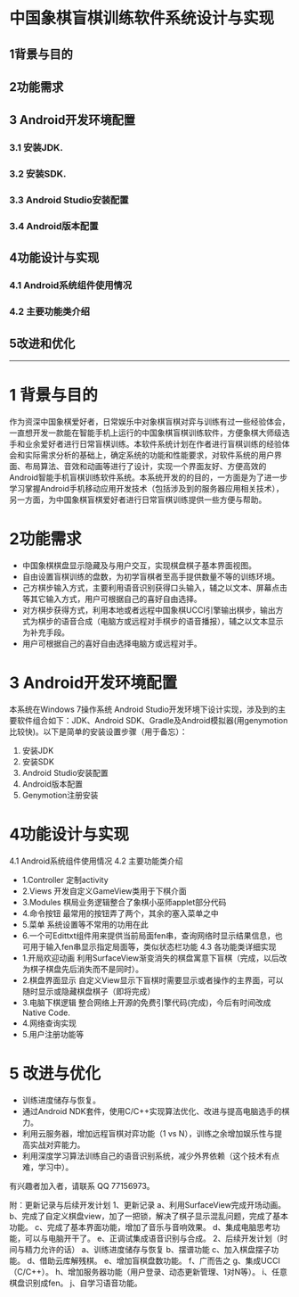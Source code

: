 # 中国象棋盲棋训练软件系统设计与实现
## 1背景与目的
## 2功能需求
## 3 Android开发环境配置
### 3.1 安装JDK.
### 3.2 安装SDK.
### 3.3 Android Studio安装配置
### 3.4 Android版本配置
## 4功能设计与实现
### 4.1 Android系统组件使用情况
### 4.2 主要功能类介绍
## 5改进和优化
---
# 1 背景与目的
作为资深中国象棋爱好者，日常娱乐中对象棋盲棋对弈与训练有过一些经验体会，一直想开发一款能在智能手机上运行的中国象棋盲棋训练软件，方便象棋大师级选手和业余爱好者进行日常盲棋训练。本软件系统计划在作者进行盲棋训练的经验体会和实际需求分析的基础上，确定系统的功能和性能要求，对软件系统的用户界面、布局算法、音效和动画等进行了设计，实现一个界面友好、方便高效的Android智能手机盲棋训练软件系统。本系统开发的的目的，一方面是为了进一步学习掌握Android手机移动应用开发技术（包括涉及到的服务器应用相关技术），另一方面，为中国象棋盲棋爱好者进行日常盲棋训练提供一些方便与帮助。

# 2功能需求
* 中国象棋棋盘显示隐藏及与用户交互，实现棋盘棋子基本界面视图。
* 自由设置盲棋训练的盘数，为初学盲棋者至高手提供数量不等的训练环境。
* 己方棋步输入方式，主要利用语音识别获得口头输入，辅之以文本、屏幕点击等其它输入方式，用户可根据自己的喜好自由选择。
* 对方棋步获得方式，利用本地或者远程中国象棋UCCI引擎输出棋步，输出方式为棋步的语音合成（电脑方或远程对手棋步的语音播报），辅之以文本显示为补充手段。
* 用户可根据自己的喜好自由选择电脑方或远程对手。

# 3 Android开发环境配置
本系统在Windows 7操作系统 Android Studio开发环境下设计实现，涉及到的主要软件组合如下：JDK、Android SDK、Gradle及Android模拟器(用genymotion比较快)。以下是简单的安装设置步骤（用于备忘）：
1. 安装JDK
2. 安装SDK
3. Android Studio安装配置
4. Android版本配置
5. Genymotion注册安装

# 4功能设计与实现
4.1 Android系统组件使用情况
4.2 主要功能类介绍
* 1.Controller 定制activity
* 2.Views   开发自定义GameView类用于下棋介面
* 3.Modules 棋局业务逻辑整合了象棋小巫师applet部分代码
* 4.命令按钮 最常用的按钮弄了两个，其余的塞入菜单之中
* 5.菜单  系统设置等不常用的功用在此
* 6.一个可Edittxt组件用来提供当前局面fen串，查询网络时显示结果信息，也可用于输入fen串显示指定局面等，类似状态栏功能
4.3 各功能类详细实现
* 1.开局欢迎动画
    利用SurfaceView渐变消失的棋盘寓意下盲棋（完成，以后改为棋子棋盘先后消失而不是同时）。
* 2.棋盘界面显示
    自定义View显示下盲棋时需要显示或者操作的主界面，可以随时显示或隐藏棋盘棋子（即将完成）
* 3.电脑下棋逻辑
    整合网络上开源的免费引擎代码(完成)，今后有时间改成 Native Code.
* 4.网络查询实现
* 5.用户注册功能等

# 5 改进与优化
* 训练进度储存与恢复。
* 通过Android NDK套件，使用C/C++实现算法优化、改进与提高电脑选手的棋力。
* 利用云服务器，增加远程盲棋对弈功能（1 vs N），训练之余增加娱乐性与提高实战对弈能力。
* 利用深度学习算法训练自己的语音识别系统，减少外界依赖（这个技术有点难，学习中）。

有兴趣者加入者，请联系 QQ 77156973。

附：更新记录与后续开发计划
1、更新记录
    a、利用SurfaceView完成开场动画。
    b、完成了自定义棋盘view，加了一把锁，解决了棋子显示混乱问题，完成了基本功能。
    c、完成了基本界面功能，增加了音乐与音响效果。
    d、集成电脑思考功能，可以与电脑开干了。
    e、正调试集成语音识别与合成。
2、后续开发计划（时间与精力允许的话）
    a、训练进度储存与恢复
    b、摆谱功能
    c、加入棋盘摆子功能。
    d、借助云库解残棋。
    e、增加盲棋盘数功能。
    f、广而告之
    g、集成UCCI（C/C++）。
    h、增加服务器功能（用户登录、动态更新管理、1对N等）。
    i、任意棋盘识别成fen。
    j、自学习语音功能。

